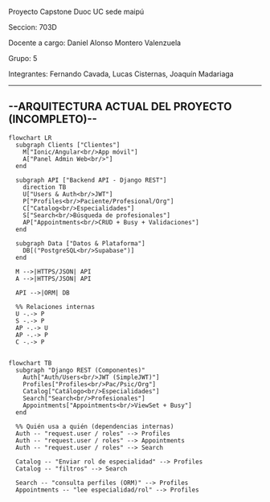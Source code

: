 Proyecto Capstone Duoc UC sede maipú

Seccion: 703D

Docente a cargo: Daniel Alonso Montero Valenzuela

Grupo: 5

Integrantes:
Fernando Cavada, Lucas Cisternas, Joaquín Madariaga


-------------------------------------------------
--ARQUITECTURA ACTUAL DEL PROYECTO (INCOMPLETO)--
-------------------------------------------------
```mermaid
flowchart LR
  subgraph Clients ["Clientes"]
    M["Ionic/Angular<br/>App móvil"]
    A["Panel Admin Web<br/>"]
  end

  subgraph API ["Backend API - Django REST"]
    direction TB
    U["Users & Auth<br/>JWT"]
    P["Profiles<br/>Paciente/Profesional/Org"]
    C["Catalog<br/>Especialidades"]
    S["Search<br/>Búsqueda de profesionales"]
    AP["Appointments<br/>CRUD + Busy + Validaciones"]
  end

  subgraph Data ["Datos & Plataforma"]
    DB[("PostgreSQL<br/>Supabase")]
  end

  M -->|HTTPS/JSON| API
  A -->|HTTPS/JSON| API

  API -->|ORM| DB

  %% Relaciones internas
  U -.-> P
  S -.-> P
  AP -.-> U
  AP -.-> P
  C -.-> P
```

```mermaid

flowchart TB
  subgraph "Django REST (Componentes)"
    Auth["Auth/Users<br/>JWT (SimpleJWT)"]
    Profiles["Profiles<br/>Pac/Psic/Org"]
    Catalog["Catálogo<br/>Especialidades"]
    Search["Search<br/>Profesionales"]
    Appointments["Appointments<br/>ViewSet + Busy"]
  end

  %% Quién usa a quién (dependencias internas)
  Auth -- "request.user / roles" --> Profiles
  Auth -- "request.user / roles" --> Appointments
  Auth -- "request.user / roles" --> Search

  Catalog -- "Enviar rol de especialidad" --> Profiles
  Catalog -- "filtros" --> Search

  Search -- "consulta perfiles (ORM)" --> Profiles
  Appointments -- "lee especialidad/rol" --> Profiles
```
